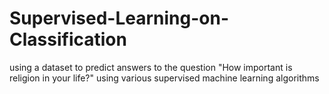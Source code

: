 # Supervised-Learning-on-Classification
using a dataset to predict answers to the question "How important is religion in your life?" using various supervised machine learning algorithms
